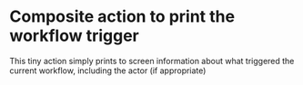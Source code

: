 # Composite action to print the workflow trigger

This tiny action simply prints to screen information about
what triggered the current workflow, including the actor (if appropriate)
